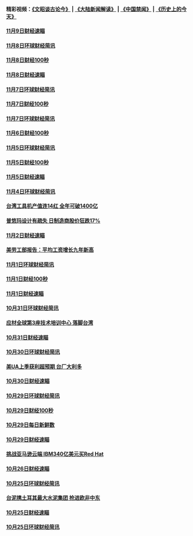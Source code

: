 #### 精彩视频：[《文昭谈古论今》](https://github.com/gfw-breaker/wenzhao/blob/master/README.md?t=11102131) | [《大陆新闻解读》](https://github.com/gfw-breaker/ntdtv-comedy/blob/master/README.md?t=11102131) | [《中国禁闻》](https://github.com/gfw-breaker/ntdtv-news/blob/master/README.md?t=11102131) | [《历史上的今天》](https://github.com/gfw-breaker/today-in-history/blob/master/README.md?t=11102131) 

#### [11月9日财经速瞄](../pages/news208/a1398742.md?t=11102131) 

#### [11月8日环球财经简讯](../pages/news208/a1398716.md?t=11102131) 

#### [11月8日财经100秒](../pages/news208/a1398701.md?t=11102131) 

#### [11月8日财经速瞄](../pages/news208/a1398608.md?t=11102131) 

#### [11月7日环球财经简讯](../pages/news208/a1398563.md?t=11102131) 

#### [11月7日财经100秒](../pages/news208/a1398546.md?t=11102131) 

#### [11月7日环球财经简讯](../pages/news208/a1398431.md?t=11102131) 

#### [11月6日财经100秒](../pages/news208/a1398407.md?t=11102131) 

#### [11月5日环球财经简讯](../pages/news208/a1398262.md?t=11102131) 

#### [11月5日财经100秒](../pages/news208/a1398249.md?t=11102131) 

#### [11月5日财经速瞄](../pages/news208/a1398159.md?t=11102131) 

#### [11月4日环球财经简讯](../pages/news208/a1398126.md?t=11102131) 

#### [台湾工具机产值连14红 全年可破1400亿](../pages/news208/a1398100.md?t=11102131) 

#### [普悠玛设计有疏失 日制造商股价狂跌17%](../pages/news208/a1398015.md?t=11102131) 

#### [11月2日财经速瞄](../pages/news208/a1397864.md?t=11102131) 

#### [美劳工部报告：平均工资增长九年新高](../pages/news208/a1397816.md?t=11102131) 

#### [11月1日环球财经简讯](../pages/news208/a1397814.md?t=11102131) 

#### [11月1日财经100秒](../pages/news208/a1397785.md?t=11102131) 

#### [11月1日财经速瞄](../pages/news208/a1397712.md?t=11102131) 

#### [10月31日环球财经简讯](../pages/news208/a1397656.md?t=11102131) 

#### [应材全球第3座技术培训中心 落脚台湾](../pages/news208/a1397640.md?t=11102131) 

#### [10月31日财经速瞄](../pages/news208/a1397568.md?t=11102131) 

#### [10月30日环球财经简讯](../pages/news208/a1397518.md?t=11102131) 

#### [美UA上季获利超预期 台厂大利多](../pages/news208/a1397486.md?t=11102131) 

#### [10月30日财经速瞄](../pages/news208/a1397400.md?t=11102131) 

#### [10月29日环球财经简讯](../pages/news208/a1397356.md?t=11102131) 

#### [10月29日财经100秒](../pages/news208/a1397325.md?t=11102131) 

#### [10月29日每日新鲜数](../pages/news208/a1397258.md?t=11102131) 

#### [10月29日财经速瞄](../pages/news208/a1397251.md?t=11102131) 

#### [挑战亚马逊云端 IBM340亿美元买Red Hat](../pages/news208/a1397170.md?t=11102131) 

#### [10月26日财经速瞄](../pages/news208/a1396948.md?t=11102131) 

#### [10月25日环球财经简讯](../pages/news208/a1396909.md?t=11102131) 

#### [台泥携土耳其最大水泥集团 抢进欧非中东](../pages/news208/a1396899.md?t=11102131) 

#### [10月25日财经速瞄](../pages/news208/a1396828.md?t=11102131) 

#### [10月25日环球财经简讯](../pages/news208/a1396771.md?t=11102131) 


